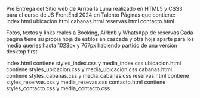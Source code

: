 Pre Entrega del Sitio web de Arriba la Luna realizado en HTML5 y CSS3 para el curso de JS FrontEnd 2024 en Talento <Tech>
Páginas que contiene:
index.html
ubicacion.html
cabanas.html
reservas.html
contacto.html

Fotos, textos y links reales a Booking, Airbnb y WhatsApp de reservas
Cada página tiene su propia hoja de estilos en cascada y otra hoja aparte para los media queries hasta 1023px y 767px habiendo partido de una versión desktop first

index.html contiene styles_index.css y media_index.css
ubicacion.html contiene styles_ubicacion.css y media_ubicacion.css
cabanas.html contiene styles_cabanas.css y media_cabanas.css
reservas.html contiene styles_reservas.css y media_resevas.css
contacto.html contiene styles_contacto.css y media_contacto.css
